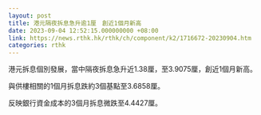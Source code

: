 ```yaml
---
layout: post
title: 港元隔夜拆息急升逾1厘　創近1個月新高
date: 2023-09-04 12:52:15.000000000 +08:00
link: https://news.rthk.hk/rthk/ch/component/k2/1716672-20230904.htm
categories: rthk
---
```


港元拆息個別發展，當中隔夜拆息急升近1.38厘，至3.9075厘，創近1個月新高。

與供樓相關的1個月拆息跌約3個基點至3.6858厘。

反映銀行資金成本的3個月拆息微跌至4.4427厘。
